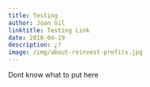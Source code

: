 ```yaml
---
title: Testing
author: Joan Gil
linktitle: Testing Link
date: 2018-04-19
description: ¿?
image: /img/about-reinvest-profits.jpg
---
```


Dont know what to put here
